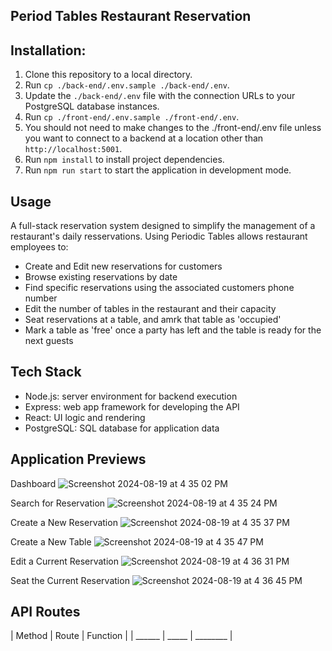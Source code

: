**Period Tables Restaurant Reservation**
---------------------------------------------------------------------------------

Installation:
---------------------------------------------------------------------------------
1. Clone this repository to a local directory.
2. Run `cp ./back-end/.env.sample ./back-end/.env`.
3. Update the `./back-end/.env` file with the connection URLs to your PostgreSQL database instances.
4. Run `cp ./front-end/.env.sample ./front-end/.env`.
5. You should not need to make changes to the ./front-end/.env file unless you want to connect to a backend at a location other than `http://localhost:5001`.
6. Run `npm install` to install project dependencies.
7. Run `npm run start` to start the application in development mode.


Usage
---------------------------------------------------------------------------------
A full-stack reservation system designed to simplify the management of a restaurant's daily resservations. Using Periodic Tables allows restaurant employees to:

- Create and Edit new reservations for customers
- Browse existing reservations by date
- Find specific reservations using the associated customers phone number
- Edit the number of tables in the restaurant and their capacity
- Seat reservations at a table, and amrk that table as 'occupied'
- Mark a table as 'free' once a party has left and the table is ready for the next guests


Tech Stack
---------------------------------------------------------------------------------
- Node.js: server environment for backend execution
- Express: web app framework for developing the API
- React: UI logic and rendering
- PostgreSQL: SQL database for application data

Application Previews
---------------------------------------------------------------------------------
Dashboard
![Screenshot 2024-08-19 at 4 35 02 PM](https://github.com/user-attachments/assets/9a89f4c6-602a-4034-b589-8af96adb3d3f)

Search for Reservation
![Screenshot 2024-08-19 at 4 35 24 PM](https://github.com/user-attachments/assets/ed502cab-8ed0-4b39-8661-eb1deb2014d6)

Create a New Reservation
![Screenshot 2024-08-19 at 4 35 37 PM](https://github.com/user-attachments/assets/1e4c5bbd-2d29-4124-8172-a9745c89616a)

Create a New Table
![Screenshot 2024-08-19 at 4 35 47 PM](https://github.com/user-attachments/assets/e0a7b004-257f-4068-8da5-2307e0d99e4c)

Edit a Current Reservation
![Screenshot 2024-08-19 at 4 36 31 PM](https://github.com/user-attachments/assets/a82382fa-938e-403b-9c26-cfa9db03c299)

Seat the Current Reservation
![Screenshot 2024-08-19 at 4 36 45 PM](https://github.com/user-attachments/assets/6d10ab0d-acf3-4f3e-a93d-dd141aa56d12)


API Routes
---------------------------------------------------------------------------------

| Method | Route | Function |
| ______ | _____ | ________ |
